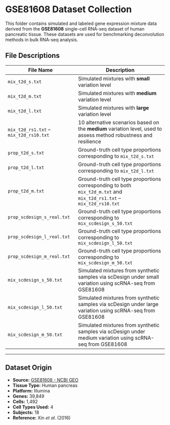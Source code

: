 # GSE81608 Dataset Collection

This folder contains simulated and labeled gene expression mixture data derived from the **GSE81608** single-cell RNA-seq dataset of human pancreatic tissue. These datasets are used for benchmarking deconvolution methods in bulk RNA-seq analysis.

## File Descriptions

| File Name                                 | Description                                                                 |
|------------------------------------------|-----------------------------------------------------------------------------|
| `mix_t2d_s.txt`                          | Simulated mixtures with **small** variation level                           |
| `mix_t2d_m.txt`                          | Simulated mixtures with **medium** variation level                          |
| `mix_t2d_l.txt`                          | Simulated mixtures with **large** variation level                           |
| `mix_t2d_rs1.txt` – `mix_t2d_rs10.txt`   | 10 alternative scenarios based on the **medium** variation level, used to assess method robustness and resilience |
| `prop_t2d_s.txt`                         | Ground-truth cell type proportions corresponding to `mix_t2d_s.txt`         |
| `prop_t2d_l.txt`                         | Ground-truth cell type proportions corresponding to `mix_t2d_l.txt`         |
| `prop_t2d_m.txt`                         | Ground-truth cell type proportions corresponding to both `mix_t2d_m.txt` and `mix_t2d_rs1.txt` – `mix_t2d_rs10.txt` |
| `prop_scdesign_s_real.txt`                         | Ground-truth cell type proportions corresponding to `mix_scdesign_s_50.txt`         |
| `prop_scdesign_l_real.txt`                         | Ground-truth cell type proportions corresponding to `mix_scdesign_l_50.txt`         |
| `prop_scdesign_m_real.txt`                         | Ground-truth cell type proportions corresponding to `mix_scdesign_m_50.txt`  |
| `mix_scdesign_s_50.txt`                         | Simulated mixtures from synthetic samples via scDesign under small variation using scRNA-seq from GSE81608         |
| `mix_scdesign_l_50.txt`                         | Simulated mixtures from synthetic samples via scDesign under large variation using scRNA-seq from GSE81608         |
| `mix_scdesign_m_50.txt`                         | 	Simulated mixtures from synthetic samples via scDesign under medium variation using scRNA-seq from GSE81608  |

---

## Dataset Origin

- **Source:** [GSE81608 - NCBI GEO](https://www.ncbi.nlm.nih.gov/geo/query/acc.cgi?acc=GSE81608)
- **Tissue Type:** Human pancreas
- **Platform:** Illumina
- **Genes:** 39,849
- **Cells:** 1,492
- **Cell Types Used:** 4
- **Subjects:** 18
- **Reference:** Xin *et al.* (2016)
